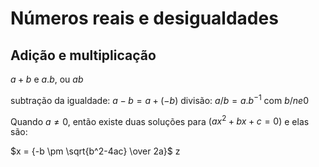 # Números reais e desigualdades

## Adição e multiplicação
$a+b$ e $a.b$, ou $ab$

subtração da igualdade: $a-b = a+(-b)$
divisão: $a/b=a.b^{-1}$ com $b/ne0$

Quando $a \ne 0$, então existe duas soluções para $(ax^2 + bx + c = 0)$ e elas são:

$x = {-b \pm \sqrt{b^2-4ac} \over 2a}$
z
